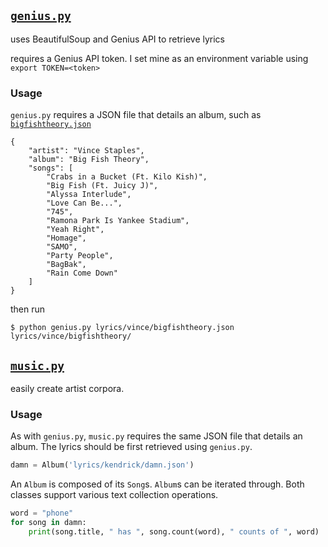 ## [`genius.py`](genius.py)

uses BeautifulSoup and Genius API to retrieve lyrics 

requires a Genius API token. I set mine as an environment variable using `export TOKEN=<token>`

### Usage

`genius.py` requires a JSON file that details an album, such as [`bigfishtheory.json`](lyrics/vince/bigfishtheory.json)

    {
        "artist": "Vince Staples",
        "album": "Big Fish Theory",
        "songs": [
            "Crabs in a Bucket (Ft. Kilo Kish)",
            "Big Fish (Ft. Juicy J)",
            "Alyssa Interlude",
            "Love Can Be...",
            "745",
            "Ramona Park Is Yankee Stadium",
            "Yeah Right",
            "Homage",
            "SAMO",
            "Party People",
            "BagBak",
            "Rain Come Down"
        ]
    }

then run

`$ python genius.py lyrics/vince/bigfishtheory.json lyrics/vince/bigfishtheory/`

## [`music.py`](music.py)

easily create artist corpora.

### Usage

As with `genius.py`, `music.py` requires the same JSON file that details an album. The lyrics should be first retrieved using `genius.py`.

```python
damn = Album('lyrics/kendrick/damn.json')
```

An `Album` is composed of its `Song`s. `Album`s can be iterated through. Both classes support various text collection operations.

```python
word = "phone"
for song in damn:
    print(song.title, " has ", song.count(word), " counts of ", word)
```
